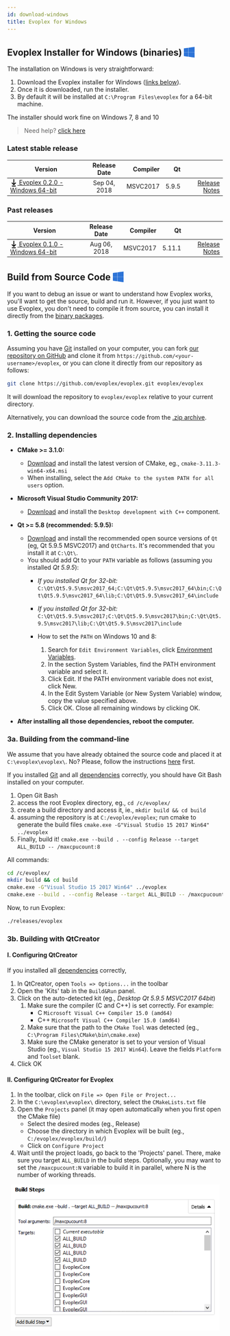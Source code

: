 ```yaml
---
id: download-windows
title: Evoplex for Windows
---
```


## Evoplex Installer for Windows (binaries) <img src="/img/windows-logo.png" width="25" style="vertical-align: sub;">

The installation on Windows is very straightforward:

1. Download the Evoplex installer for Windows ([links below](#latest-stable-release)).
2. Once it is downloaded, run the installer.
3. By default it will be installed at `C:\Program Files\evoplex` for a 64-bit machine.

The installer should work fine on Windows 7, 8 and 10

> Need help? [click here](/help)

### Latest stable release

| Version             | Release Date  | Compiler  | Qt    |     |
| ------------------- |:-------------:| ---------:| -----:| ---:|
| [<img src="/img/download-black.svg" width="17" style="vertical-align: sub;"> Evoplex 0.2.0 - Windows 64-bit](https://github.com/evoplex/evoplex/releases/download/v0.2.0/evoplex_0.2.0.win64.exe) | Sep 04, 2018    | MSVC2017 | 5.9.5| [Release Notes](/blog/2018/09/04/evoplex-020-released) |


### Past releases

| Version             | Release Date  | Compiler  | Qt    |     |
| ------------------- |:-------------:| ---------:| -----:| ---:|
| [<img src="/img/download-black.svg" width="17" style="vertical-align: sub;"> Evoplex 0.1.0 - Windows 64-bit](https://github.com/evoplex/evoplex/releases/download/v0.1.0/evoplex_0.1.0.win64.exe) | Aug 06, 2018    | MSVC2017 | 5.11.1| [Release Notes](/blog/2018/08/06/evoplex-010-released) |



## Build from Source Code <img src="/img/windows-logo.png" width="25" style="vertical-align: sub;">

If you want to debug an issue or want to understand how Evoplex works, you'll want to get the source, build and run it. However, if you just want to use Evoplex, you don't need to compile it from source, you can install it directly from the [binary packages](#latest-stable-release).

### 1. Getting the source code
Assuming you have [Git](https://git-scm.com/downloads) installed on your computer, you can fork [our repository on GitHub](https://github.com/evoplex/evoplex) and clone it from `https://github.com/<your-username>/evoplex`, or you can clone it directly from our repository as follows:
```sh
git clone https://github.com/evoplex/evoplex.git evoplex/evoplex
```
It will download the repository to `evoplex/evoplex` relative to your current directory.

Alternatively, you can download the source code from the [.zip archive](https://github.com/evoplex/evoplex/archive/master.zip).


### 2. Installing dependencies

* **CMake >= 3.1.0:**
    * [Download](https://cmake.org/download) and install the latest version of CMake, eg., `cmake-3.11.3-win64-x64.msi`
    * When installing, select the `Add CMake to the system PATH for all users` option.

* **Microsoft Visual Studio Community 2017:**
    * [Download](https://www.visualstudio.com/thank-you-downloading-visual-studio/?sku=Community&rel=15) and install the `Desktop development with C++` component.

* **Qt >= 5.8 (recommended: 5.9.5):**
    * [Download](https://www.qt.io/download) and install the recommended open source versions of `Qt` (eg, Qt 5.9.5 MSVC2017) and `QtCharts`. It's recommended that you install it at `C:\Qt\`.
    * You should add Qt to your `PATH` variable as follows (assuming you installed *Qt 5.9.5*):
        * *If you installed Qt for 32-bit:* `C:\Qt\Qt5.9.5\msvc2017_64;C:\Qt\Qt5.9.5\msvc2017_64\bin;C:\Qt\Qt5.9.5\msvc2017_64\lib;C:\Qt\Qt5.9.5\msvc2017_64\include`
        * *If you installed Qt for 32-bit:* `C:\Qt\Qt5.9.5\msvc2017;C:\Qt\Qt5.9.5\msvc2017\bin;C:\Qt\Qt5.9.5\msvc2017\lib;C:\Qt\Qt5.9.5\msvc2017\include`

        * How to set the `PATH` on Windows 10 and 8:
            1. Search for `Edit Environment Variables`, click <a href="/img/windows-envvar.png" target="_blank">Environment Variables</a>.
            2. In the section System Variables, find the PATH environment variable and select it.
            3. Click Edit. If the PATH environment variable does not exist, click New.
            4. In the Edit System Variable (or New System Variable) window, copy the value specified above.
            5. Click OK. Close all remaining windows by clicking OK.

* **After installing all those dependencies, reboot the computer.**


### 3a. Building from the command-line
We assume that you have already obtained the source code and placed it at `C:\evoplex\evoplex\`. No? Please, follow the instructions [here](#1-getting-the-source-code) first.

If you installed [Git](https://gitforwindows.org/) and all [dependencies](#installing-dependencies) correctly, you should have Git Bash installed on your computer.
1. Open Git Bash
2. access the root Evoplex directory, eg., `cd /c/evoplex/`
3. create a build directory and access it, ie., `mkdir build && cd build`
4. assuming the repository is at `C:/evoplex/evoplex`; run cmake to generate the build files `cmake.exe -G"Visual Studio 15 2017 Win64" ../evoplex`
5. Finally, build it! `cmake.exe --build . --config Release --target ALL_BUILD -- /maxcpucount:8`

All commands:
```bash
cd /c/evoplex/
mkdir build && cd build
cmake.exe -G"Visual Studio 15 2017 Win64" ../evoplex
cmake.exe --build . --config Release --target ALL_BUILD -- /maxcpucount:8
```

Now, to run Evoplex:
```bash
./releases/evoplex
```

### 3b. Building with QtCreator

#### I. Configuring QtCreator
If you installed all [dependencies](#installing-dependencies) correctly,
1. In QtCreator, open `Tools => Options...` in the toolbar
2. Open the 'Kits' tab in the `Build&Run` panel.
3. Click on the auto-detected kit (eg., *Desktop Qt 5.9.5 MSVC2017 64bit*)
    1. Make sure the compiler (C and C++) is set correctly. For example:
        * C ``Microsoft Visual C++ Compiler 15.0 (amd64)``
        * C++ ``Microsoft Visual C++ Compiler 15.0 (amd64)``
    2. Make sure that the path to the `CMake Tool` was detected (eg., `C:\Program Files\CMake\bin\cmake.exe`)
    3. Make sure the CMake generator is set to your version of Visual Studio (eg., `Visual Studio 15 2017 Win64`). Leave the fields `Platform` and `Toolset` blank.
4. Click OK

#### II. Configuring QtCreator for Evoplex
1. In the toolbar, click on `File => Open File or Project...`
2. In the `C:\evoplex\evoplex\` directory, select the `CMakeLists.txt` file
3. Open the `Projects` panel (it may open automatically when you first open the CMake file)
    * Select the desired modes (eg., Release)
    * Choose the directory in which Evoplex will be built (eg., `C:/evoplex/evoplex/build/`)
    * Click on `Configure Project`
4. Wait until the project loads, go back to the 'Projects' panel. There, make sure you target `ALL_BUILD` in the build steps. Optionally, you may want to set the `/maxcpucount:N` variable to build it in parallel, where N is the number of working threads.
<p align="center">
  <img alt="QtCreator" src="/img/qtcreator-windows-settings.png">
</p>